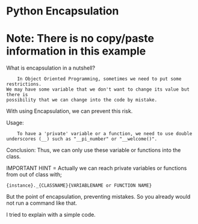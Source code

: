 # Python Encapsulation

# Note: There is no copy/paste information in this example

What is encapsulation in a nutshell?

        In Object Oriented Programming, sometimes we need to put some restrictions. 
    We may have some variable that we don't want to change its value but there is 
    possibility that we can change into the code by mistake.

With using Encapsulation, we can prevent this risk.

Usage:

        To have a 'private' variable or a function, we need to use double 
    underscores (__) such as "__pi_number" or "__welcome()".

Conclusion: Thus, we can only use these variable or functions into the class.

IMPORTANT HINT = Actually we can reach private variables or functions from out of class with;
    
    {instance}._{CLASSNAME}{VARIABLENAME or FUNCTION NAME}

But the point of encapsulation, preventing mistakes. So you already would not run a command like that.


I tried to explain with a simple code.

